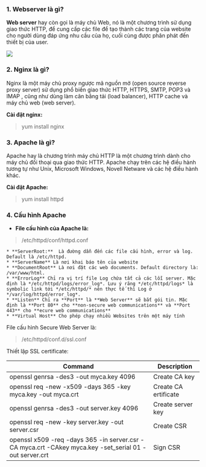 ### 1. Webserver là gì?
**Web server** hay còn gọi là máy chủ Web, nó là một chương trình sử dụng giao thức HTTP, để cung cấp các file để tạo thành các trang của website cho người dùng đáp ứng nhu cầu của họ, cuối cùng được phân phát đến thiết bị của user.

  <img src=https://dieuhau.com/wp-content/uploads/2016/11/cach-web-server-hoat-dong.jpg>

### 2. Nginx là gì?
  Nginx là một máy chủ proxy ngược mã nguồn mở (open source reverse proxy server) sử dụng phổ biến giao thức HTTP, HTTPS, SMTP, POP3 và IMAP , cũng như dùng làm cân bằng tải (load balancer), HTTP cache và máy chủ web (web server).

**Cài đặt nginx:**
> yum install nginx

### 3. Apache là gì?
Apache hay là chương trình máy chủ HTTP là một chương trình dành cho máy chủ đối thoại qua giao thức HTTP. Apache chạy trên các hệ điều hành tương tự như Unix, Microsoft Windows, Novell Netware và các hệ điều hành khác.

**Cài đặt Apache:**
>yum install httpd


### 4. Cấu hình Apache
 * **File cấu hình của Apache là:**

 > /etc/httpd/conf/httpd.conf

    * **ServerRoot:**  Là đường dẫn đến các file cấu hình, error và log. Default là /etc/httpd.
    * **ServerName** Là nơi khai báo tên của website
    * **DocumentRoot** Là nơi đặt các web documents. Default directory là: /var/www/html.
    * **ErrorLog** Chỉ ra vị trí file Log chứa tất cả các lỗi server. Mặc định là */etc/httpd/logs/error_log*. Lưu ý răng */etc/httpd/logs* là symbolic link tới */etc/httpd/* nên thực tế thì Log ở */var/log/httpd/error_log*.
    * **Listen** Chỉ ra **Port** là **Web Server** sẽ bắt gói tin. Mặc định là **Port 80** cho **non-secure web communications** và **Port 443** cho **ecure web communications**
    * **Virtual Host** Cho phép chạy nhiều Websites trên một máy tính



File cấu hình Secure Web Server là:
> /etc/httpd/conf.d/ssl.conf

Thiết lập SSL certificate:

| Command | Description |
|----|-------|
|openssl genrsa -des3 -out myca.key 4096| Create CA key|
|openssl req -new -x509 -days 365 -key myca.key -out myca.crt | Create CA ertificate |
|openssl genrsa -des3 -out server.key 4096 | Create server key |
| openssl req -new -key server.key -out server.csr | Create CSR |
| openssl x509 -req -days 365 -in server.csr -CA myca.crt -CAkey myca.key -set_serial 01 -out server.crt | Sign CSR |
